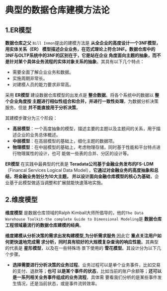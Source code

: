 典型的数据仓库建模方法论
================================================================================
## 1.ER模型
**数据仓库之父** `Bill Inmon`提出的建模方法是 **从全企业的高度设计一个3NF模型，用实体关系（ER）
模型描述企业业务，在范式理论上符合3NF。数据仓库中的3NF与OLTP系统中的3NF的区别在于，它是站在企业
角度面向主题的抽象，而不是针对某个具体业务流程的实体对象关系的抽象**。其具有以下几个特点：
+ 需要全面了解企业业务和数据。
+ 实施周期非常长。
+ 对建模人员的能力要求非常高。

采用 **ER模型** 建设数据仓库模型的出发点是 **整合数据**。将各个系统中的数据以 **整个企业角度按
主题进行相似性组合和合并，并进行一致性处理**，为数据分析决策服务，但是 **并不能直接用于分析决策**。

其建模步骤分为三个阶段：
+ **高层模型**：一个高度抽象的模型，描述主要的主题以及主题间的关系，用于描述企业的业务总体概述。
+ **中层模型**：在高层模型的基础上，细化主题的数据项。
+ **物理模型**：在中层模型的基础上，考虑物理存储，同时基于性能和平台特点进行物理属性的设计，也可
能做一些表的合并、分区的设计等。

**ER模型** 在实践中最典型的代表是 **Teradata公司基于金融业务发布的FS-LDM**（Financal 
Services Logical Data Model），**它通过对金融业务的高度抽象和总结，将金融业务划分为10大主题，
并以设计面向金融仓库模型的核心为基础**，企业基于此模型做适当调整和扩展就能快速落地实施。

## 2.维度模型
**维度模型** 是数据仓库领域的Ralph Kimball大师所倡导的，他的`The Data Warehouse Toolkit-the
complete Guide to Dimensional Modeling`是 **数据仓库工程领域最流行的数据仓库建模的经典**。

**维度建模从分析决策的需求出发构建模型,为分析需求服务**,因此它 **重点关注用户如何更快速地完成需
求分析，同时具有较好的大规模复杂查询的响应性能**。其典型的代表是 **星形模型**，以及在一些特殊场
景下使用的 **雪花模型**。其设计分为以下几个步骤。
+ **选择需要进行分析决策的业务过程**。业务过程可以是单个业务事件，比如交易的支付、退款等；**也可
以是某个事件的状态**，比如当前的账户余额等；**还可以是一系列相关业务事件组成的业务流程**，具体需
要看我们分析的是某些事件发生情况，还是当前状态，或是事件流转效率。




